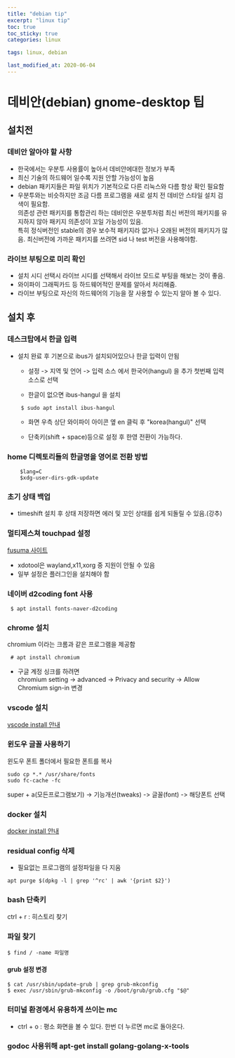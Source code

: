 ```yaml
---
title: "debian tip"
excerpt: "linux tip"
toc: true
toc_sticky: true
categories: linux

tags: linux, debian

last_modified_at: 2020-06-04
---
```

# 데비안(debian) gnome-desktop 팁

## 설치전

### 데비안 알아야 할 사항
 * 한국에서는 우분투 사용률이 높아서 데비안에대한 정보가 부족
 * 최신 기술의 하드웨어 일수록 지원 안할 가능성이 높음
 * debian 패키지들은 파일 위치가 기본적으로 다른 리눅스와 다름 항상 확인 필요함
 * 우분투와는 비슷하지만 조금 다름
 프로그램을 새로 설치 전 데비안 스타일 설치 검색이 필요함.<br> 의존성 관련 패키지를 통합관리 하는 데비안은 우분투처럼 최신 버전의 패키지를 유지하지 않아 패키지 의존성이 꼬일 가능성이 있음.<br> 특히 정식버전인 stable의 경우 보수적 패키지라 없거나 오래된 버전의 패키지가 많음. 최신버전에 가까운 패키지를 쓰려면 sid 나 test 버전을 사용해야함.


### 라이브 부팅으로 미리 확인
* 설치 시디 선택시 라이브 시디를 선택해서 라이브 모드로 부팅을 해보는 것이 좋음.
* 와이파이 그래픽카드 등 하드웨어적인 문제를 알아서 처리해줌. 
* 라이브 부팅으로 자신의 하드웨어의 기능을 잘 사용할 수 있는지 알아 볼 수 있다.

## 설치 후

### 데스크탑에서 한글 입력
* 설치 완료 후 기본으로 ibus가 설치되어있으나 한글 입력이 안됨

    - 설정 -> 지역 및 언어 -> 입력 소스 에서 한국어(hangul) 을 추가 첫번째 입력소스로 선택

    - 한글이 없으면 ibus-hangul 을 설치
    ```shell
     $ sudo apt install ibus-hangul
    ```
    - 화면 우측 상단 와이파이 아이콘 옆 en 클릭 후 "korea(hangul)" 선택

    - 단축키(shift + space)등으로 설정 후 한영 전환이 가능하다.

### home 디렉토리들의 한글명을 영어로 전환 방법

```shell
    $lang=C
    $xdg-user-dirs-gdk-update
```

### 초기 상태 백업

* timeshift 설치 후 상태 저장하면 에러 및 꼬인 상태를 쉽게 되돌릴 수 있음.(강추)

### 멀티제스쳐 touchpad 설정
[fusuma 사이트](https://github.com/iberianpig/fusuma)

- xdotool은 wayland,x11,xorg 중 지원이 안될 수 있음
- 일부 설정은 플러그인을 설치해야 함

### 네이버 d2coding font 사용
```shell
 $ apt install fonts-naver-d2coding
```

### chrome 설치
chromium 이라는 크롬과 같은 프로그램을 제공함
```shell
 # apt install chromium
```
 - 구글 계정 싱크를 하려면<br> chromium setting -> advanced -> Privacy and security -> Allow Chromium sign-in 변경

### vscode 설치
[vscode install 안내](https://linuxize.com/post/how-to-install-visual-studio-code-on-debian-10/)

### 윈도우 글꼴 사용하기
윈도우 폰트 폴더에서 필요한 폰트를 복사
```shell
sudo cp *.* /usr/share/fonts 
sudo fc-cache -fc  
```
super + a(모든프로그램보기) -> 기능개선(tweaks) -> 글꼴(font) -> 해당폰트 선택

### docker 설치
[docker install 안내](https://docs.docker.com/engine/install/debian/
)

### residual config 삭제
- 필요없는 프로그램의 설정파일을 다 지움
```shell
apt purge $(dpkg -l | grep '^rc' | awk '{print $2}')
```

### bash 단축키
ctrl + r : 히스토리 찾기

### 파일 찾기
```shell
$ find / -name 파일명
```

#### grub 설정 변경
```shell
$ cat /usr/sbin/update-grub | grep grub-mkconfig
$ exec /usr/sbin/grub-mkconfig -o /boot/grub/grub.cfg "$@"
```

### 터미널 환경에서 유용하게 쓰이는 mc
- ctrl + o : 평소 화면을 볼 수 있다. 한번 더 누르면 mc로 돌아온다.

### godoc 사용위해 apt-get install golang-golang-x-tools
